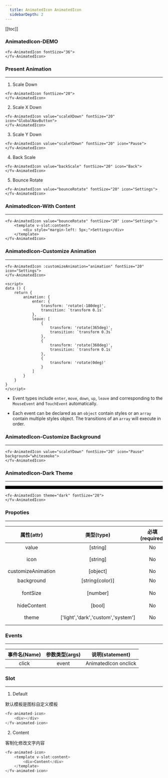 ```yaml
---
  title: AnimatedIcon AnimatedIcon
  sidebarDepth: 2
---
```

  
[[toc]]

### AnimatedIcon-DEMO

<script>
export default {
    data () {
        return {
            animation: {
                enter: {
                    transform: 'rotate(-180deg)',
                    transition: `transform 0.1s`
                },
                leave: [
                    {
                        transform: 'rotate(365deg)',
                        transition: `transform 0.3s`
                    },
                    {
                        transform: 'rotate(360deg)',
                        transition: `transform 0.1s`
                    },
                    {
                        transform: 'rotate(0deg)'
                    }
                ]
            }
        }
    }
}
</script>

<fv-AnimatedIcon fontSize="36">
</fv-AnimatedIcon>

```vue
<fv-AnimatedIcon fontSize="36">
</fv-AnimatedIcon>
```

### Present Animation
---

1. Scale Down
<fv-AnimatedIcon fontSize="20">
</fv-AnimatedIcon>

```vue
<fv-AnimatedIcon fontSize="20">
</fv-AnimatedIcon>
```

2. Scale X Down
<fv-AnimatedIcon value="scaleXDown" fontSize="20" icon="GlobalNavButton">
</fv-AnimatedIcon>

```vue
<fv-AnimatedIcon value="scaleXDown" fontSize="20" icon="GlobalNavButton">
</fv-AnimatedIcon>
```

3. Scale Y Down
<fv-AnimatedIcon value="scaleYDown" fontSize="20" icon="Pause">
</fv-AnimatedIcon>

```vue
<fv-AnimatedIcon value="scaleYDown" fontSize="20" icon="Pause">
</fv-AnimatedIcon>
```

4. Back Scale
<fv-AnimatedIcon value="backScale" fontSize="20" icon="Back">
</fv-AnimatedIcon>

```vue
<fv-AnimatedIcon value="backScale" fontSize="20" icon="Back">
</fv-AnimatedIcon>
```

5. Bounce Rotate
<fv-AnimatedIcon value="bounceRotate" fontSize="20" icon="Settings">
</fv-AnimatedIcon>

```vue
<fv-AnimatedIcon value="bounceRotate" fontSize="20" icon="Settings">
</fv-AnimatedIcon>
```

### AnimatedIcon-With Content
---

<div>
    <fv-AnimatedIcon value="bounceRotate" fontSize="20" icon="Settings">
        <template v-slot:content>
            <div style="margin-left: 15px;">Settings</div>
        </template>
    </fv-AnimatedIcon>
</div>

```vue
<fv-AnimatedIcon value="bounceRotate" fontSize="20" icon="Settings">
    <template v-slot:content>
        <div style="margin-left: 5px;">Settings</div>
    </template>
</fv-AnimatedIcon>
```

### AnimatedIcon-Customize Animation
---

<div>
    <fv-AnimatedIcon :customizeAnimation="animation" fontSize="20" icon="Settings">
    </fv-AnimatedIcon>
</div>

```vue
<fv-AnimatedIcon :customizeAnimation="animation" fontSize="20" icon="Settings">
</fv-AnimatedIcon>

<script>
data () {
    return {
        animation: {
            enter: {
                transform: 'rotate(-180deg)',
                transition: `transform 0.1s`
            },
            leave: [
                {
                    transform: 'rotate(365deg)',
                    transition: `transform 0.3s`
                },
                {
                    transform: 'rotate(360deg)',
                    transition: `transform 0.1s`
                },
                {
                    transform: 'rotate(0deg)'
                }
            ]
        }
    }
}
</script>
```

- Event types include `enter`, `move`, `down`, `up`, `leave` and corresponding to the `MouseEvent` and `TouchEvent` automatically.

- Each event can be declared as an `object` contain styles or an `array` contain multiple styles object. The transitions of an `array` will execute in order.

### AnimatedIcon-Customize Background
---

<fv-AnimatedIcon value="scaleYDown" fontSize="20" icon="Pause" background="whitesmoke">
</fv-AnimatedIcon>

```vue
<fv-AnimatedIcon value="scaleYDown" fontSize="20" icon="Pause" background="whitesmoke">
</fv-AnimatedIcon>
```

### AnimatedIcon-Dark Theme
---

<div style="padding: 5px;background: black;">
    <fv-AnimatedIcon theme="dark" fontSize="20">
    </fv-AnimatedIcon>
</div>

```vue
<fv-AnimatedIcon theme="dark" fontSize="20">
</fv-AnimatedIcon>
```

### Propoties
---
|     属性(attr)     |             类型(type)             | 必填(required) | 默认值(default) |    说明(statement)    |
|:------------------:|:----------------------------------:|:--------------:|:---------------:|:---------------------:|
|       value        |              [string]              |       No       |    scaleDown    |     动画预设名称      |
|        icon        |              [string]              |       No       |       N/A       | Icon with Fabric-Icon |
| customizeAnimation |              [object]              |       No       |       N/A       |      自定义动画       |
|     background     |          [string(color)]           |       No       |       N/A       |        背景色         |
|      fontSize      |              [number]              |       No       |       16        | AnimatedIcon 字体大小 |
|    hideContent     |               [bool]               |       No       |      false      |     隐藏文本内容      |
|       theme        | ['light','dark','custom','system'] |       No       |     system      |     Custom theme      |

### Events
---
| 事件名(Name) | 参数类型(args) |   说明(statement)    |
|:------------:|:--------------:|:--------------------:|
|    click     |     event      | AnimatedIcon onclick |

### Slot
---
1. Default

默认模板是图标自定义模板

```javascript
<fv-animated-icon>
    <div></div>
</fv-animated-icon>
```

2. Content

客制化修改文字内容

```javascript
<fv-animated-icon>
    <template v-slot:content>
        <div>Content</div>
    </template>
</fv-animated-icon>
```